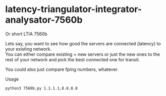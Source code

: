 # latency-triangulator-integrator-analysator-7560b
Or short LTIA 7560b<br />

Lets say, you want to see how good the servers are connected (latency) to your existing network.<br />
You can either compare existing + new servers or just the new ones to the rest of your network and pick the best connected one for transit.<br />

You could also just compare fping numbers, whatever. <br />

Usage
```
python3 7560b.py 1.1.1.1,8.8.8.8
```
